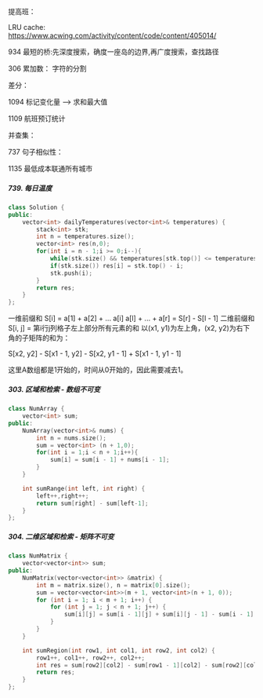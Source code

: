

提高班：

LRU cache: https://www.acwing.com/activity/content/code/content/405014/


934 最短的桥:先深度搜索，确度一座岛的边界,再广度搜索，查找路径

306  累加数： 字符的分割  


差分：        

1094   标记变化量 -->  求和最大值

1109  航班预订统计
   

并查集：
	
737 句子相似性：

1135  最低成本联通所有城市

	

##### 739. 每日温度
```C++
class Solution {
public:
    vector<int> dailyTemperatures(vector<int>& temperatures) {
        stack<int> stk;
        int n = temperatures.size();
        vector<int> res(n,0);
        for(int i = n - 1;i >= 0;i--){
            while(stk.size() && temperatures[stk.top()] <= temperatures[i]) stk.pop();
            if(stk.size()) res[i] = stk.top() - i;
            stk.push(i);
        }
        return res;
    }
};
```


一维前缀和
S[i] = a[1] + a[2] + ... a[i]
a[l] + ... + a[r] = S[r] - S[l - 1]
二维前缀和
S[i, j] = 第i行j列格子左上部分所有元素的和
以(x1, y1)为左上角，(x2, y2)为右下角的子矩阵的和为：

S[x2, y2] - S[x1 - 1, y2] - S[x2, y1 - 1] + S[x1 - 1, y1 - 1]

这里A数组都是1开始的，时间从0开始的，因此需要减去1。

##### 303. 区域和检索 - 数组不可变


```C++
class NumArray {
    vector<int> sum;
public:
    NumArray(vector<int>& nums) {
        int n = nums.size();
        sum = vector<int> (n + 1,0);
        for(int i = 1;i < n + 1;i++){
            sum[i] = sum[i - 1] + nums[i - 1];
        }
    }

    int sumRange(int left, int right) {
        left++,right++;
        return sum[right] - sum[left-1];
    }
};
```

##### 304. 二维区域和检索 - 矩阵不可变

```C++
class NumMatrix {
    vector<vector<int>> sum;
public:
    NumMatrix(vector<vector<int>> &matrix) {
        int m = matrix.size(), n = matrix[0].size();
        sum = vector<vector<int>>(m + 1, vector<int>(n + 1, 0));
        for (int i = 1; i < m + 1; i++) {
            for (int j = 1; j < n + 1; j++) {
                sum[i][j] = sum[i - 1][j] + sum[i][j - 1] - sum[i - 1][j - 1] + matrix[i - 1][j - 1];
            }
        }
    }

    int sumRegion(int row1, int col1, int row2, int col2) {
        row1++, col1++, row2++, col2++;
        int res = sum[row2][col2] - sum[row1 - 1][col2] - sum[row2][col1 - 1] + sum[row1 - 1][col1 - 1];
        return res;
    }
};
```


